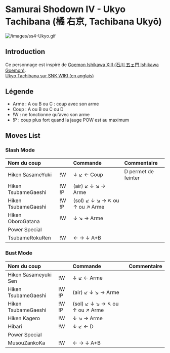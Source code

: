 # Samurai Shodown IV - Ukyo Tachibana (橘 右京, Tachibana Ukyō)

![](/images/ss4-Ukyo.gif "/images/ss4-Ukyo.gif")

## Introduction

Ce personnage est inspiré de [Goemon Ishikawa XIII (石川 五ェ門 Ishikawa
Goemon)](http://en.wikipedia.org/wiki/Goemon_Ishikawa_XIII).  
[Ukyo Tachibana sur SNK WIKI (en
anglais)](http://snk.wikia.com/wiki/Ukyo_Tachibana)

## Légende

- Arme : A ou B ou C : coup avec son arme
- Coup : A ou B ou C ou D
- !W : ne fonctionne qu'avec son arme
- !P : coup plus fort quand la jauge POW est au maximum

## Moves List

### Slash Mode

| Nom du coup         |       | Commande                       | Commentaire         |
|:--------------------|-------|:-------------------------------|:--------------------|
| Hiken SasameYuki    | !W    | ↓ ↙ ← Coup                     | D permet de feinter |
| Hiken TsubameGaeshi | !W !P | (air) ↙ ↓ ↘ → Arme             |                     |
| Hiken TsubameGaeshi | !W !P | (sol) ↙ ↓ ↘ → ↖ ou ↑ ou ↗ Arme |                     |
| Hiken OboroGatana   | !W    | ↓ ↘ → Arme                     |                     |
| Power Special       |       |                                |                     |
| TsubameRokuRen      | !W    | ← → ↓ A+B                      |                     |

### Bust Mode

| Nom du coup          |       | Commande                       | Commentaire |
|:---------------------|-------|:-------------------------------|:------------|
| Hiken Sasameyuki Sen | !W    | ↓ ↙ ← Arme                     |             |
| Hiken TsubameGaeshi  | !W !P | (air) ↙ ↓ ↘ → Arme             |             |
| Hiken TsubameGaeshi  | !W !P | (sol) ↙ ↓ ↘ → ↖ ou ↑ ou ↗ Arme |             |
| Hiken Kagero         | !W    | ↓ ↘ → Arme                     |             |
| Hibari               | !W    | ↓ ↙ ← D                        |             |
| Power Special        |       |                                |             |
| MusouZankoKa         | !W    | ← → ↓ A+B                      |             |
